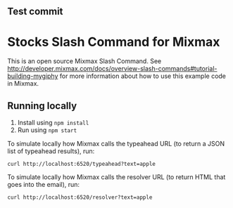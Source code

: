 ## Test commit

# Stocks Slash Command for Mixmax

This is an open source Mixmax Slash Command. See <http://developer.mixmax.com/docs/overview-slash-commands#tutorial-building-mygiphy> for more information about how to use this example code in Mixmax.

## Running locally

1. Install using `npm install`
2. Run using `npm start`

To simulate locally how Mixmax calls the typeahead URL (to return a JSON list of typeahead results), run:

```
curl http://localhost:6520/typeahead?text=apple
```

To simulate locally how Mixmax calls the resolver URL (to return HTML that goes into the email), run:

```
curl http://localhost:6520/resolver?text=apple
```
